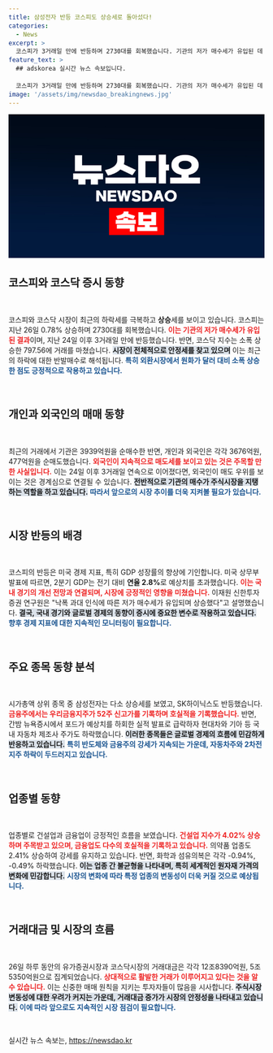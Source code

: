 ```yaml
---
title: 삼성전자 반등 코스피도 상승세로 돌아섰다!
categories:
  - News
excerpt: >
  코스피가 3거래일 만에 반등하며 2730대를 회복했습니다. 기관의 저가 매수세가 유입된 데 반해 외인은 계속 매도세를 이어가는 상황, 자동차주와 2차전지주가 하락세를 보였습니다. 코스닥도 소폭 상승하며 거래 활발한 하루였습니다.
feature_text: >
  ## adskorea 실시간 뉴스 속보입니다.

  코스피가 3거래일 만에 반등하며 2730대를 회복했습니다. 기관의 저가 매수세가 유입된 데 반해 외인은 계속 매도세를 이어가는 상황, 자동차주와 2차전지주가 하락세를 보였습니다. 코스닥도 소폭 상승하며 거래 활발한 하루였습니다.
image: '/assets/img/newsdao_breakingnews.jpg'
---
```


<p><img src="/assets/img/newsdao_breakingnews.jpg" alt="adskorea 속보" /></p>

<h2 data-ke-size="size26">코스피와 코스닥 증시 동향</h2>

<p data-ke-size="size16">&nbsp;</p>

<p>코스피와 코스닥 시장이 최근의 하락세를 극복하고 <strong>상승</strong>세를 보이고 있습니다. 코스피는 지난 26일 0.78% 상승하며 2730대를 회복했습니다. <b><span style="color: #ee2323;">이는 기관의 저가 매수세가 유입된 결과</span></b>이며, 지난 24일 이후 3거래일 만에 반등했습니다. 반면, 코스닥 지수는 소폭 상승한 797.56에 거래를 마쳤습니다. <b><span style="background-color: #21538527;">시장이 전체적으로 안정세를 찾고 있으며</span></b> 이는 최근의 하락에 대한 반발매수로 해석됩니다. <b><span style="color: #1a5490;">특히 외환시장에서 원화가 달러 대비 소폭 상승한 점도 긍정적으로 작용하고 있습니다.</span></b></p>

<p data-ke-size="size16">&nbsp;</p>

<h2 data-ke-size="size26">개인과 외국인의 매매 동향</h2>

<p data-ke-size="size16">&nbsp;</p>

<p>최근의 거래에서 기관은 3939억원을 순매수한 반면, 개인과 외국인은 각각 3676억원, 477억원을 순매도했습니다. <b><span style="color: #ee2323;">외국인이 지속적으로 매도세를 보이고 있는 것은 주목할 만한 사실입니다.</span></b> 이는 24일 이후 3거래일 연속으로 이어졌다면, 외국인이 매도 우위를 보 이는 것은 경계심으로 연결될 수 있습니다. <b><span style="background-color: #21538527;">전반적으로 기관의 매수가 주식시장을 지탱하는 역할을 하고 있습니다.</span></b> <b><span style="color: #1a5490;">따라서 앞으로의 시장 추이를 더욱 지켜볼 필요가 있습니다.</span></b></p>

<p data-ke-size="size16">&nbsp;</p>

<h2 data-ke-size="size26">시장 반등의 배경</h2>

<p data-ke-size="size16">&nbsp;</p>

<p>코스피의 반등은 미국 경제 지표, 특히 GDP 성장률의 향상에 기인합니다. 미국 상무부 발표에 따르면, 2분기 GDP는 전기 대비 <strong>연율 2.8%</strong>로 예상치를 초과했습니다. <b><span style="color: #ee2323;">이는 국내 경기의 개선 전망과 연결되며, 시장에 긍정적인 영향을 미쳤습니다.</span></b> 이재원 신한투자증권 연구원은 "낙폭 과대 인식에 따른 저가 매수세가 유입되며 상승했다"고 설명했습니다. <b><span style="background-color: #21538527;">결국, 국내 경기와 글로벌 경제의 동향이 증시에 중요한 변수로 작용하고 있습니다.</span></b> <b><span style="color: #1a5490;">향후 경제 지표에 대한 지속적인 모니터링이 필요합니다.</span></b></p>

<p data-ke-size="size16">&nbsp;</p>

<h2 data-ke-size="size26">주요 종목 동향 분석</h2>

<p data-ke-size="size16">&nbsp;</p>

<p>시가총액 상위 종목 중 삼성전자는 다소 상승세를 보였고, SK하이닉스도 반등했습니다. <b><span style="color: #ee2323;">금융주에서는 우리금융지주가 52주 신고가를 기록하며 호실적을 기록했습니다.</span></b> 반면, 간밤 뉴욕증시에서 포드가 예상치를 하회한 실적 발표로 급락하자 현대차와 기아 등 국내 자동차 제조사 주가도 하락했습니다. <b><span style="background-color: #21538527;">이러한 종목들은 글로벌 경제의 흐름에 민감하게 반응하고 있습니다.</span></b> <b><span style="color: #1a5490;">특히 반도체와 금융주의 강세가 지속되는 가운데, 자동차주와 2차전지주 하락이 두드러지고 있습니다.</span></b></p>

<p data-ke-size="size16">&nbsp;</p>

<h2 data-ke-size="size26">업종별 동향</h2>

<p data-ke-size="size16">&nbsp;</p>

<p>업종별로 건설업과 금융업이 긍정적인 흐름을 보였습니다. <b><span style="color: #ee2323;">건설업 지수가 4.02% 상승하며 주목받고 있으며, 금융업도 다수의 호실적을 기록하고 있습니다.</span></b> 의약품 업종도 2.41% 상승하여 강세를 유지하고 있습니다. 반면, 화학과 섬유의복은 각각 -0.94%, -0.49% 하락했습니다. <b><span style="background-color: #21538527;">이는 업종 간 불균형을 나타내며, 특히 세계적인 원자재 가격의 변화에 민감합니다.</span></b> <b><span style="color: #1a5490;">시장의 변화에 따라 특정 업종의 변동성이 더욱 커질 것으로 예상됩니다.</span></b></p>

<p data-ke-size="size16">&nbsp;</p>

<h2 data-ke-size="size26">거래대금 및 시장의 흐름</h2>

<p data-ke-size="size16">&nbsp;</p>

<p>26일 하루 동안의 유가증권시장과 코스닥시장의 거래대금은 각각 12조8390억원, 5조5350억원으로 집계되었습니다. <b><span style="color: #ee2323;">상대적으로 활발한 거래가 이루어지고 있다는 것을 알 수 있습니다.</span></b> 이는 신중한 매매 원칙을 지키는 투자자들이 많음을 시사합니다. <b><span style="background-color: #21538527;">주식시장 변동성에 대한 우려가 커지는 가운데, 거래대금 증가가 시장의 안정성을 나타내고 있습니다.</span></b> <b><span style="color: #1a5490;">이에 따라 앞으로도 지속적인 시장 점검이 필요합니다.</span></b></p>

<p data-ke-size="size16">&nbsp;</p>
실시간 뉴스 속보는, <a href="https://newsdao.kr" rel="dofollow">https://newsdao.kr</a>


